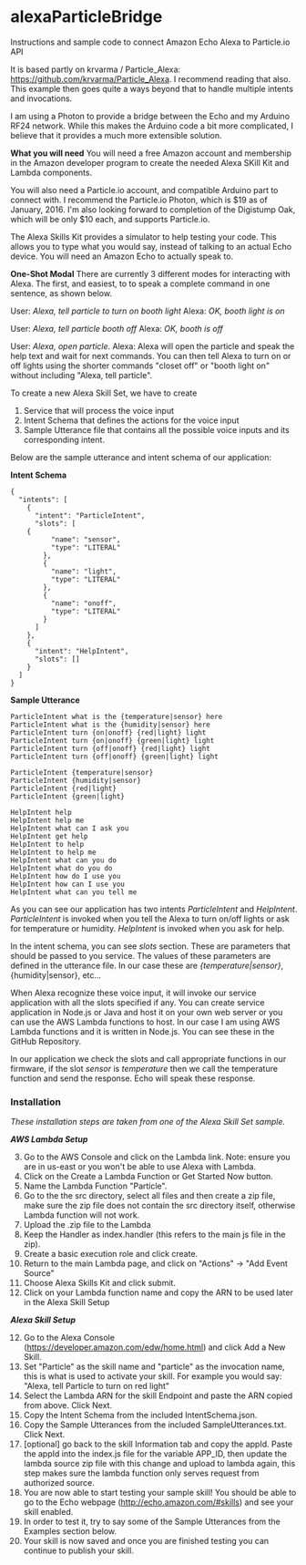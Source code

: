 # alexaParticleBridge
Instructions and sample code to connect Amazon Echo Alexa to Particle.io API

It is based partly on krvarma / Particle_Alexa: https://github.com/krvarma/Particle_Alexa.
I recommend reading that also. This example then goes quite a ways beyond that to handle multiple intents and invocations.

 I am using a Photon to provide a bridge between the Echo and my Arduino RF24 network. While this makes the Arduino code a bit more complicated, I believe that it provides a much more extensible solution.

**What you will need**
You will need a free Amazon account and membership in the Amazon developer
program to create the needed Alexa SKill Kit and Lambda components.

You will also need a Particle.io account, and compatible Arduino part to connect with. I recommend the Particle.io Photon, which is $19 as of January, 2016. I'm also looking forward to completion of the Digistump Oak, which will be only $10 each, and supports Particle.io.

The Alexa Skills Kit provides a simulator to help testing your code. This allows you to type what you would say, instead of talking to an actual Echo device. You will need an Amazon Echo to actually speak to.

**One-Shot Modal**
There are currently 3 different modes for interacting with Alexa. The first, and easiest, to to speak a complete command in one sentence, as shown below.

User: *Alexa, tell particle to turn on booth light*
Alexa: *OK, booth light is on*

User: *Alexa, tell particle booth off*
Alexa: *OK, booth is off*

User: *Alexa, open particle*.
Alexa: Alexa will open the particle and speak the help text and wait for next commands. You can then tell Alexa to turn on or off lights using the shorter commands "closet off" or "booth light on" without including "Alexa, tell particle".

To create a new Alexa Skill Set, we have to create

1. Service that will process the voice input
2. Intent Schema that defines the actions for the voice input
2. Sample Utterance file that contains all the possible voice inputs and its corresponding intent.

Below are the sample utterance and intent schema of our application:

**Intent Schema**

    {
      "intents": [
        {
          "intent": "ParticleIntent",
          "slots": [
    	{
              "name": "sensor",
              "type": "LITERAL"
            },
            {
              "name": "light",
              "type": "LITERAL"
            },
            {
              "name": "onoff",
              "type": "LITERAL"
            }
          ]
        },
        {
          "intent": "HelpIntent",
          "slots": []
        }
      ]
    }

**Sample Utterance**

    ParticleIntent what is the {temperature|sensor} here
    ParticleIntent what is the {humidity|sensor} here
    ParticleIntent turn {on|onoff} {red|light} light
    ParticleIntent turn {on|onoff} {green|light} light
    ParticleIntent turn {off|onoff} {red|light} light
    ParticleIntent turn {off|onoff} {green|light} light

    ParticleIntent {temperature|sensor}
    ParticleIntent {humidity|sensor}
    ParticleIntent {red|light}
    ParticleIntent {green|light}

    HelpIntent help
    HelpIntent help me
    HelpIntent what can I ask you
    HelpIntent get help
    HelpIntent to help
    HelpIntent to help me
    HelpIntent what can you do
    HelpIntent what do you do
    HelpIntent how do I use you
    HelpIntent how can I use you
    HelpIntent what can you tell me
As you can see our application has two intents *ParticleIntent* and *HelpIntent*. *ParticleIntent* is invoked when you tell the Alexa to turn on/off lights or ask for temperature or humidity. *HelpIntent* is invoked when you ask for help.

In the intent schema, you can see *slots* section. These are parameters that should be passed to you service. The values of these parameters are defined in the utterance file. In our case these are *{temperature|sensor}*, {humidity|sensor}, etc...

When Alexa recognize these voice input, it will invoke our service application with all the slots specified if any. You can create service application in Node.js or Java and host it on your own web server or you can use the AWS Lambda functions to host. In our case I am using AWS Lambda functions and it is written in Node.js. You can see these in the GitHub Repository.

In our application we check the slots and call appropriate functions in our firmware, if the slot *sensor* is *temperature* then we call the temperature function and send the response. Echo will speak these response.


### Installation
*These installation steps are taken from one of the Alexa Skill Set sample.*

***AWS Lambda Setup***

 3. Go to the AWS Console and click on the Lambda link. Note: ensure you
    are in us-east or you won't be able to use Alexa with Lambda.
 4. Click on the Create a Lambda Function or Get Started Now button.
 4. Name the Lambda Function "Particle".
 5. Go to the the src directory, select all files and then create a zip file, make sure the zip file does not contain the src directory itself, otherwise Lambda function will not work.
 6. Upload the .zip file to the Lambda
 7. Keep the Handler as index.handler (this refers to the main js file in the zip).
 8. Create a basic execution role and click create.
 9. Return to the main Lambda page, and click on "Actions" -> "Add Event Source"
 10. Choose Alexa Skills Kit and click submit.
 11. Click on your Lambda function name and copy the ARN to be used later in the Alexa Skill Setup

***Alexa Skill Setup***

 12. Go to the Alexa Console (https://developer.amazon.com/edw/home.html) and click Add a New Skill.
 13. Set "Particle" as the skill name and "particle" as the invocation name, this is what is used to activate your skill. For example you would say: "Alexa, tell Particle to turn on red light"
 14. Select the Lambda ARN for the skill Endpoint and paste the ARN copied from above. Click Next.
 15. Copy the Intent Schema from the included IntentSchema.json.
 16. Copy the Sample Utterances from the included SampleUtterances.txt. Click Next.
 17. [optional] go back to the skill Information tab and copy the appId. Paste the appId into the index.js file for the variable APP_ID,
   then update the lambda source zip file with this change and upload to lambda again, this step makes sure the lambda function only serves request from authorized source.
 18. You are now able to start testing your sample skill! You should be able to go to the Echo webpage (http://echo.amazon.com/#skills) and see your skill enabled.
 19. In order to test it, try to say some of the Sample Utterances from the Examples section below.
 20. Your skill is now saved and once you are finished testing you can continue to publish your skill.
